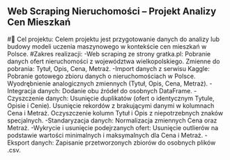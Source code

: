 ## Web Scraping Nieruchomości – Projekt Analizy Cen Mieszkań

#🎯 Cel projektu:
Celem projektu jest przygotowanie danych do analizy lub budowy modeli uczenia maszynowego w kontekście cen mieszkań w Polsce.
#Zakres realizacji:
-Web scraping ze strony gratka.pl:
  Pobranie danych ofert nieruchomości z województwa wielkopolskiego.
  Zmienne do pobrania: Tytuł, Opis, Cena, Metraż.
-Import danych z serwisu Kaggle:
  Pobranie gotowego zbioru danych o nieruchomościach w Polsce.
  Wyodrębnienie analogicznych zmiennych (Tytuł, Opis, Cena, Metraż).
-Integracja danych:
  Dodanie obu źródeł do osobnych DataFrame.
-Czyszczenie danych:
  Usunięcie duplikatów (ofert o identycznym Tytule, Opisie i Cenie).
  Usunięcie rekordów z brakującymi danymi w kolumnach Cena i Metraż.
  Oczyszczenie kolumn Tytuł i Opis z niepotrzebnych znaków specjalnych.
-Standaryzacja danych:
  Normalizacja zmiennych Cena oraz Metraż.
-Wykrycie i usunięcie podejrzanych ofert:
  Usunięcie outlierów na podstawie wartości minimalnych i maksymalnych dla Cena i Metraż.
-Eksport danych:
  Zapisanie przetworzonych zbiorów do osobnych plików .csv.
